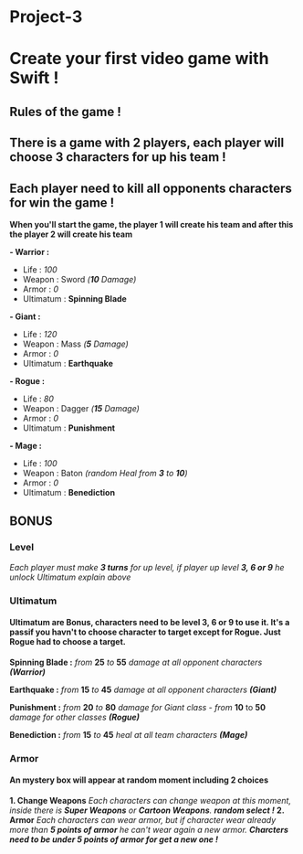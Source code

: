 # Project-3

Create your first video game with Swift !
==
**Rules of the game !**
-
 There is a game with 2 players, each player will choose 3 characters for up his team !
 -
 Each player need to kill all opponents characters for win the game !
 -

**When you'll start the game, the player 1 will create his team and after this the player 2 will create his team**

**- Warrior :**
- Life : *100*
- Weapon : Sword *(**10** Damage)*
- Armor : *0*
- Ultimatum : **Spinning Blade**

**- Giant :**
- Life : *120*
- Weapon : Mass *(**5** Damage)*
- Armor : *0*
- Ultimatum : **Earthquake**

**- Rogue :**
- Life : *80*
- Weapon : Dagger *(**15** Damage)*
- Armor : *0*
- Ultimatum : **Punishment**

**- Mage :**
- Life : *100*
- Weapon : Baton  *(random Heal from **3** to **10**)*
- Armor : *0*
- Ultimatum : **Benediction**

## **BONUS**

### **Level**
*Each player must make **3 turns** for up level, if player up level **3, 6 or 9** he unlock Ultimatum explain above*

### **Ultimatum**
#### Ultimatum are Bonus, characters need to be level 3, 6 or 9 to use it. It's a passif you havn't to choose character to target except for Rogue. Just Rogue had to choose a target.

**Spinning Blade :** *from* **25** *to* **55** *damage at all opponent characters*  ***(Warrior)***

**Earthquake :** *from* **15** *to* **45** *damage at all opponent characters*  ***(Giant)***

**Punishment :** *from* **20** *to* **80** *damage for Giant class*
                            *- from* **10** to **50** *damage for other classes*    ***(Rogue)***

**Benediction :** *from* **15** *to* **45** *heal at all team characters*   ***(Mage)***

### **Armor**
#### An mystery box will appear at random moment including 2 choices
**1. Change Weapons** *Each characters can change weapon at this moment, inside there is **Super Weapons** or **Cartoon Weapons**.* ***random select !***
**2. Armor** *Each characters can wear armor, but if character wear already more than **5 points of armor** he can't wear again a new armor. **Charcters need to be under 5 points of armor for get a new one !***

